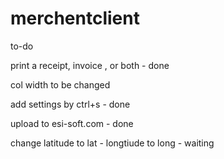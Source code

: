 # merchentclient

to-do

print a receipt, invoice , or both - done


col width to be changed


add settings by ctrl+s - done


upload to esi-soft.com - done


change latitude to lat - longtiude to long  - waiting

